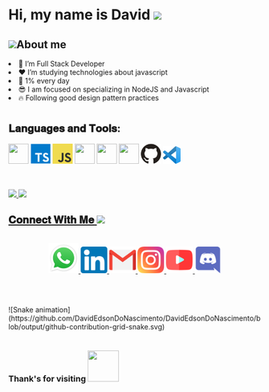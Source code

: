 <h1>Hi, my name is David <img src="https://media.giphy.com/media/UnyyUEJCVBEpAIkGIM/giphy.gif" width="40"></h1>

<h2><img src="https://emoji.gg/assets/emoji/7279-vibecat.gif" width="24"/>About me</h2>

<li>🔭 I’m Full Stack Developer</li>
<li>❤️ I’m studying technologies about javascript</li>
<li>🧠 1% every day</li>
<li>😎 I am focused on specializing in NodeJS and Javascript</li>
<li>🔥 Following good design pattern practices</li>

#
<h2>𝐋𝐚𝐧𝐠𝐮𝐚𝐠𝐞𝐬 𝐚𝐧𝐝 𝐓𝐨𝐨𝐥𝐬:</h2>

<code><img height="40" width="40" src="https://nodejs.org/static/images/logo.svg"></code>
<code><img height="40" width="40" src="https://raw.githubusercontent.com/devicons/devicon/master/icons/typescript/typescript-plain.svg"></code>
<code><img height="40" width="40" src="https://raw.githubusercontent.com/github/explore/80688e429a7d4ef2fca1e82350fe8e3517d3494d/topics/javascript/javascript.png"></code>
<code><img height="40" width="40" src="https://www.flaticon.com/svg/static/icons/svg/1216/1216733.svg"></code>
<code><img height="40" width="40" src="https://cdn.iconscout.com/icon/free/png-256/css-131-722685.png"></code>
<code><img height="40" width="40" src="https://upload.wikimedia.org/wikipedia/commons/thumb/3/3f/Git_icon.svg/1024px-Git_icon.svg.png"></code>
<code><img height="40" width="40" src="https://raw.githubusercontent.com/github/explore/80688e429a7d4ef2fca1e82350fe8e3517d3494d/topics/github-api/github-api.png"></code>
<code><img height="35" width="35" src="https://github.com/DavidEdsonDoNascimento/DavidEdsonDoNascimento/blob/main/assets/VsCode.svg.png"></code>

<br/>
<br/>

<div>
  <a href="https://beacons.ai/DavidEdsonDoNascimento">
  <img height="180em" src="https://github-readme-stats.vercel.app/api?username=DavidEdsonDoNascimento&show_icons=true&theme=midnight-purple&include_all_commits=true&count_private=true"/>
  <img height="180em" src="https://github-readme-stats.vercel.app/api/top-langs/?username=DavidEdsonDoNascimento&layout=compact&langs_count=16&theme=midnight-purple"/>
</div>
  
<h2>
  𝐂𝐨𝐧𝐧𝐞𝐜𝐭 𝐖𝐢𝐭𝐡 𝐌𝐞
  <a target="_blank">
    <img src="https://media.tenor.com/images/22f42c11b612b041b4038573dca18a2d/tenor.gif" height="25px" style="max-width:100%;">
  </a>
</h2>

<p align="center">
  <br>
  <a href="https://api.whatsapp.com/send?phone=5547997011323&text=Hi!" target="_blank">
    <code><img height="60" width="60" src="https://github.com/DavidEdsonDoNascimento/DavidEdsonDoNascimento/blob/main/assets/WhatsApp.svg.png"/></code>
  </a>
  <a href="https://www.linkedin.com/in/david-edson-05989a177" target="_blank">
    <code><img height="53" width="53" src="https://github.com/DavidEdsonDoNascimento/DavidEdsonDoNascimento/blob/main/assets/linkedin.png"/></code>
  </a>
  <a href="mailto:david.contato.tec@gmail.com" target="_blank">
    <code><img height="53" width="53" src="https://github.com/DavidEdsonDoNascimento/DavidEdsonDoNascimento/blob/main/assets/gmail.png"/></code>
  </a>
  <a href="https://instagram.com/davidedson.ps" target="_blank">
    <code><img height="53" width="53" src="https://github.com/DavidEdsonDoNascimento/DavidEdsonDoNascimento/blob/main/assets/instagram.png"/></code>
  </a>
  <a href="#" target="_blank">
    <code><img height="53" width="53" src="https://github.com/DavidEdsonDoNascimento/DavidEdsonDoNascimento/blob/main/assets/youtube.png"/></code>
  </a>  
  <a href="#" target="_blank">
    <code><img height="53" width="53" src="https://github.com/DavidEdsonDoNascimento/DavidEdsonDoNascimento/blob/main/assets/discord.png"/></code>
  </a>
</p>
<br/>

##

<div> 
  ![Snake animation](https://github.com/DavidEdsonDoNascimento/DavidEdsonDoNascimento/blob/output/github-contribution-grid-snake.svg)
</div>

#

<h3>Thank's for visiting <img src="https://media.giphy.com/media/YOkjs7AXQGFyu0t1NC/giphy.gif" width="62px" height="62px"/></h3>
